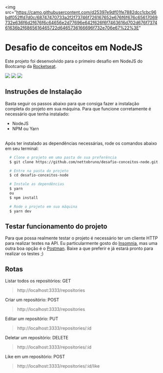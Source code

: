 <img src="https://camo.githubusercontent.com/d25397e9df01fe7882dcc1cbc96bdf052ffd7d0c/68747470733a2f2f73746f726167652e676f6f676c65617069732e636f6d2f676f6c64656e2d77696e642f626f6f7463616d702d676f737461636b2f6865616465722d6465736166696f732e706e67%22%3E"

# Desafio de conceitos em NodeJS
Este projeto foi desenvolvido para o primeiro desafio em NodeJS do Bootcamp da [Rocketseat](https://rocketseat.com.br/).

![](https://img.shields.io/badge/NPM-6.13.4-red)
![](https://img.shields.io/badge/Node-12.16.1-green)
![](https://img.shields.io/badge/Express-4.17.1-blue)

## Instruções de Instalação
Basta seguir os passos abaixo para que consiga fazer a instalação completa do projeto em sua máquina.
Para que funcione corretamente é necessário que tenha instalado:
- NodeJS
- NPM ou Yarn
<br>
Após ter instalado as dependências necessárias, rode os comandos abaixo em seu terminal:

```bash
  # Clone o projeto em uma pasta de sua preferência
  $ git clone https://github.com/nettobruno/desafio-conceitos-node.git

  # Entre na pasta do projeto
  $ cd desafio-conceitos-node

  # Instale as dependências
  $ yarn
  ou 
  $ npm install

  # Rode o projeto em sua máquina
  $ yarn dev
```

## Testar funcionamento do projeto
Para que possa realmente testar o projeto é necessário ter um cliente HTTP para realizar testes na API.
Eu particularmente gosto do [Insomnia](https://insomnia.rest/), mas uma outra boa opção é o [Postman](https://www.postman.com/).
Baixe a que preferir e já estará pronto para realizar os testes ;)

## Rotas
Listar todos os repositórios: GET
> http://localhost:3333/repositories

Criar um repositório: POST
> http://localhost:3333/repositories

Editar um repositório: PUT
> http://localhost:3333/repositories/:id

Deletar um repositório: DELETE
> http://localhost:3333/repositories/:id

Like em um repositório: POST
> http://localhost:3333/repositories/:id/like